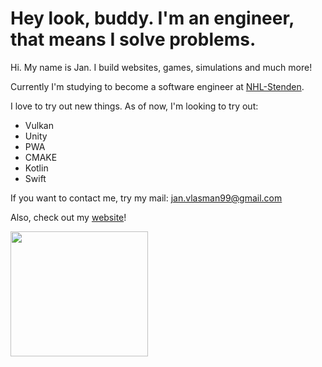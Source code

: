 # Hey look, buddy. I'm an engineer, that means I solve problems.

Hi. My name is Jan. I build websites, games, simulations and much more!

Currently I'm studying to become a software engineer at [NHL-Stenden].

I love to try out new things. As of now, I'm looking to try out:

- Vulkan
- Unity
- PWA
- CMAKE
- Kotlin
- Swift

If you want to contact me, try my mail: jan.vlasman99@gmail.com

Also, check out my [website]!

<img src="https://images-wixmp-ed30a86b8c4ca887773594c2.wixmp.com/f/ece9ecf1-4d5c-4407-b2fc-af1479342fb8/d9u1vwn-e252aa03-df05-46df-b928-2ef6feff2298.png/v1/fill/w_800,h_711,q_80,strp/annoying_dog_by_h_reshii_d9u1vwn-fullview.jpg?token=eyJ0eXAiOiJKV1QiLCJhbGciOiJIUzI1NiJ9.eyJzdWIiOiJ1cm46YXBwOiIsImlzcyI6InVybjphcHA6Iiwib2JqIjpbW3siaGVpZ2h0IjoiPD03MTEiLCJwYXRoIjoiXC9mXC9lY2U5ZWNmMS00ZDVjLTQ0MDctYjJmYy1hZjE0NzkzNDJmYjhcL2Q5dTF2d24tZTI1MmFhMDMtZGYwNS00NmRmLWI5MjgtMmVmNmZlZmYyMjk4LnBuZyIsIndpZHRoIjoiPD04MDAifV1dLCJhdWQiOlsidXJuOnNlcnZpY2U6aW1hZ2Uub3BlcmF0aW9ucyJdfQ.iGzYVAKVy1ULiAc9GfiaYWMDnHu2bdM66Ejhwlxk1cM" width="220" height="200">

[NHL-Stenden]: https://www.nhlstenden.com
[website]: https://portfolio-jan-vlasman.herokuapp.com/index.html

